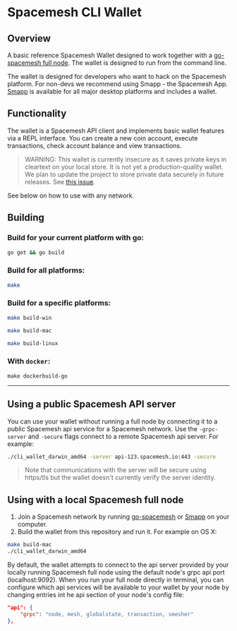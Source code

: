 # Spacemesh CLI Wallet

## Overview
A basic reference Spacemesh Wallet designed to work together with a [go-spacemesh full node](https://github.com/spacemeshos/go-spacemesh). The wallet is designed to run from the command line.

The wallet is designed for developers who want to hack on the Spacemesh platform. For non-devs we recommend using Smapp - the Spacemesh App. [Smapp](https://github.com/spacemeshos/smapp) is available for all major desktop platforms and includes a wallet.

## Functionality
The wallet is a Spacemesh API client and implements basic wallet features via a REPL interface. You can create a new coin account, execute transactions, check account balance and view transactions.

> WARNING: This wallet is currently insecure as it saves private keys in cleartext on your local store. It is not yet a production-quality wallet. We plan to update the project to store private data securely in future releases. See [this issue](https://github.com/spacemeshos/terminal-wallet/issues/16).

See below on how to use with any network.

## Building

### Build for your current platform with go:

```bash
go get && go build
```

### Build for all platforms:
```bash
make
```

### Build for a specific platforms:
```bash
make build-win
```

```bash
make build-mac
```

```bash
make build-linux
```

### With `docker`:
```
make dockerbuild-go
```
---

## Using a public Spacemesh API server
You can use your wallet without running a full node by connecting it to a public Spacemesh api service for a Spacemesh network.
Use the `-grpc-server` and `-secure` flags connect to a remote Spacemesh api server. For example:

```bash
./cli_wallet_darwin_amd64 -server api-123.spacemesh.io:443 -secure
```

> Note that communications with the server will be secure using https/tls but the wallet doesn't currently verify the server identity.


## Using with a local Spacemesh full node

1. Join a Spacemesh network by running [go-spacemesh](https://github.com/spacemeshos/go-spacemesh/releases) or [Smapp](https://github.com/spacemeshos/smapp/releases) on your computer.
1. Build the wallet from this repository and run it. For example on OS X:


```bash
make build-mac
./cli_wallet_darwin_amd64
```
By default, the wallet attempts to connect to the api server provided by your locally running Spacemesh full node using the default node's grpc api port (localhost:9092).
When you run your full node directly in terminal, you can configure which api services will be available to your wallet by your node by changing entries int he api section of your node's config file:

```json
"api": {
    "grpc": "node, mesh, globalstate, transaction, smesher"
},
```